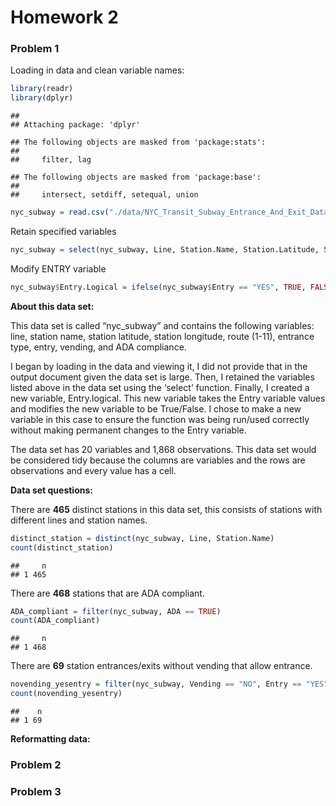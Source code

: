 Homework 2
================

### **Problem 1**

Loading in data and clean variable names:

``` r
library(readr)
library(dplyr)
```

    ## 
    ## Attaching package: 'dplyr'

    ## The following objects are masked from 'package:stats':
    ## 
    ##     filter, lag

    ## The following objects are masked from 'package:base':
    ## 
    ##     intersect, setdiff, setequal, union

``` r
nyc_subway = read.csv("./data/NYC_Transit_Subway_Entrance_And_Exit_Data.csv")
```

Retain specified variables

``` r
nyc_subway = select(nyc_subway, Line, Station.Name, Station.Latitude, Station.Longitude, Route1:Route11, Entrance.Type, Entry, Vending, ADA)
```

Modify ENTRY variable

``` r
nyc_subway$Entry.Logical = ifelse(nyc_subway$Entry == "YES", TRUE, FALSE)
```

**About this data set:**

This data set is called “nyc_subway” and contains the following
variables: line, station name, station latitude, station longitude,
route (1-11), entrance type, entry, vending, and ADA compliance.

I began by loading in the data and viewing it, I did not provide that in
the output document given the data set is large. Then, I retained the
variables listed above in the data set using the ‘select’ function.
Finally, I created a new variable, Entry.logical. This new variable
takes the Entry variable values and modifies the new variable to be
True/False. I chose to make a new variable in this case to ensure the
function was being run/used correctly without making permanent changes
to the Entry variable.

The data set has 20 variables and 1,868 observations. This data set
would be considered tidy because the columns are variables and the rows
are observations and every value has a cell.

**Data set questions:**

There are **465** distinct stations in this data set, this consists of
stations with different lines and station names.

``` r
distinct_station = distinct(nyc_subway, Line, Station.Name)
count(distinct_station)
```

    ##     n
    ## 1 465

There are **468** stations that are ADA compliant.

``` r
ADA_compliant = filter(nyc_subway, ADA == TRUE)
count(ADA_compliant)
```

    ##     n
    ## 1 468

There are **69** station entrances/exits without vending that allow
entrance.

``` r
novending_yesentry = filter(nyc_subway, Vending == "NO", Entry == "YES")
count(novending_yesentry)
```

    ##    n
    ## 1 69

**Reformatting data:**

### **Problem 2**

### **Problem 3**
